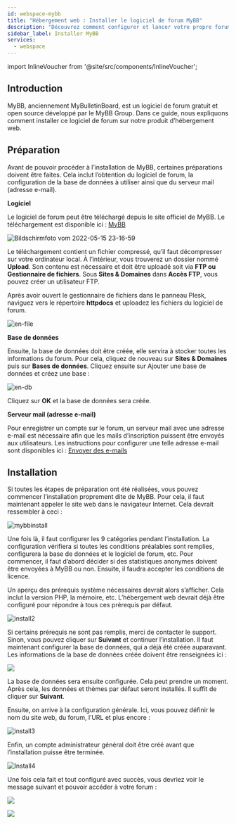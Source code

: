 ```yaml
---
id: webspace-mybb
title: "Hébergement web : Installer le logiciel de forum MyBB"
description: "Découvrez comment configurer et lancer votre propre forum MyBB pour créer une communauté en ligne engageante → En savoir plus maintenant"
sidebar_label: Installer MyBB
services:
  - webspace
---
```


import InlineVoucher from '@site/src/components/InlineVoucher';

## Introduction

MyBB, anciennement MyBulletinBoard, est un logiciel de forum gratuit et open source développé par le MyBB Group. Dans ce guide, nous expliquons comment installer ce logiciel de forum sur notre produit d’hébergement web.

<InlineVoucher />

## Préparation

Avant de pouvoir procéder à l’installation de MyBB, certaines préparations doivent être faites. Cela inclut l’obtention du logiciel de forum, la configuration de la base de données à utiliser ainsi que du serveur mail (adresse e-mail).

**Logiciel**

Le logiciel de forum peut être téléchargé depuis le site officiel de MyBB. Le téléchargement est disponible ici : [MyBB](https://mybb.com/download/)

![Bildschirmfoto vom 2022-05-15 23-16-59](https://screensaver01.zap-hosting.com/index.php/s/s8kbtNFq6c79SoH/preview)

Le téléchargement contient un fichier compressé, qu’il faut décompresser sur votre ordinateur local. À l’intérieur, vous trouverez un dossier nommé **Upload**. Son contenu est nécessaire et doit être uploadé soit via **FTP ou Gestionnaire de fichiers**. Sous **Sites & Domaines** dans **Accès FTP**, vous pouvez créer un utilisateur FTP.

Après avoir ouvert le gestionnaire de fichiers dans le panneau Plesk, naviguez vers le répertoire **httpdocs** et uploadez les fichiers du logiciel de forum.

![en-file](https://screensaver01.zap-hosting.com/index.php/s/x9oWpWCzrtB87e7/preview)

**Base de données**

Ensuite, la base de données doit être créée, elle servira à stocker toutes les informations du forum. Pour cela, cliquez de nouveau sur **Sites & Domaines** puis sur **Bases de données**. Cliquez ensuite sur Ajouter une base de données et créez une base :

![en-db](https://screensaver01.zap-hosting.com/index.php/s/f3dwjM5qxQQpzd6/preview)

Cliquez sur **OK** et la base de données sera créée.

**Serveur mail (adresse e-mail)**

Pour enregistrer un compte sur le forum, un serveur mail avec une adresse e-mail est nécessaire afin que les mails d’inscription puissent être envoyés aux utilisateurs. Les instructions pour configurer une telle adresse e-mail sont disponibles ici : [Envoyer des e-mails](webspace-plesk-sendmail.md)

## Installation

Si toutes les étapes de préparation ont été réalisées, vous pouvez commencer l’installation proprement dite de MyBB. Pour cela, il faut maintenant appeler le site web dans le navigateur Internet. Cela devrait ressembler à ceci :

![mybbinstall](https://screensaver01.zap-hosting.com/index.php/s/DzgRZMBFotTgsXZ/preview)

Une fois là, il faut configurer les 9 catégories pendant l’installation. La configuration vérifiera si toutes les conditions préalables sont remplies, configurera la base de données et le logiciel de forum, etc. Pour commencer, il faut d’abord décider si des statistiques anonymes doivent être envoyées à MyBB ou non. Ensuite, il faudra accepter les conditions de licence.

Un aperçu des prérequis système nécessaires devrait alors s’afficher. Cela inclut la version PHP, la mémoire, etc. L’hébergement web devrait déjà être configuré pour répondre à tous ces prérequis par défaut.

![install2](https://screensaver01.zap-hosting.com/index.php/s/fTJQGRADn5SF62C/preview)

Si certains prérequis ne sont pas remplis, merci de contacter le support. Sinon, vous pouvez cliquer sur **Suivant** et continuer l’installation. Il faut maintenant configurer la base de données, qui a déjà été créée auparavant. Les informations de la base de données créée doivent être renseignées ici :

![](https://screensaver01.zap-hosting.com/index.php/s/GaRZiSizcYCMX3Z/preview)

La base de données sera ensuite configurée. Cela peut prendre un moment. Après cela, les données et thèmes par défaut seront installés. Il suffit de cliquer sur **Suivant**.

Ensuite, on arrive à la configuration générale. Ici, vous pouvez définir le nom du site web, du forum, l’URL et plus encore :

![install3](https://screensaver01.zap-hosting.com/index.php/s/asEA4KqtZGaN65A/preview)

Enfin, un compte administrateur général doit être créé avant que l’installation puisse être terminée.

![Install4](https://screensaver01.zap-hosting.com/index.php/s/3T6NMLYyMnb4pja/preview)

Une fois cela fait et tout configuré avec succès, vous devriez voir le message suivant et pouvoir accéder à votre forum :

![](https://screensaver01.zap-hosting.com/index.php/s/9N2jBCbzEYe2iyn/preview)

![](https://screensaver01.zap-hosting.com/index.php/s/g9iecMjiDX4GoqP/preview)

<InlineVoucher />